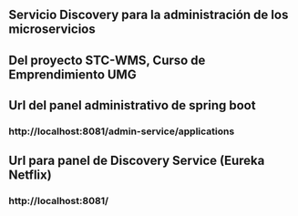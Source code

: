 ## Servicio Discovery para la administración de los microservicios
## Del proyecto  STC-WMS, Curso de Emprendimiento  UMG
## Url  del panel administrativo de spring boot
### http://localhost:8081/admin-service/applications

## Url  para panel de Discovery Service (Eureka Netflix)
### http://localhost:8081/